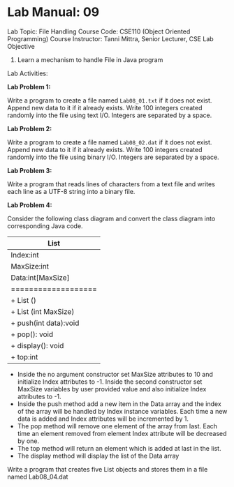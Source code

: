 # Lab Manual: 09

Lab Topic: File Handling
Course Code: CSE110 (Object Oriented Programming)
Course Instructor: Tanni Mittra, Senior Lecturer, CSE
Lab Objective

1. Learn a mechanism to handle File in Java program

Lab Activities:

**Lab Problem 1:**

Write a program to create a file named `Lab08_01.txt` if it does not exist. Append new data to it if it
already exists. Write 100 integers created randomly into the file using text I/O. Integers are separated by
a space.

**Lab Problem 2:**

Write a program to create a file named `Lab08_02.dat` if it does not exist. Append new data to it if it
already exists. Write 100 integers created randomly into the file using binary I/O. Integers are separated
by a space.

**Lab Problem 3:**

Write a program that reads lines of characters from a text file and writes each line as a UTF-8 string into
a binary file.

**Lab Problem 4:**

Consider the following class diagram and convert the class diagram into corresponding Java code.

| List                  |
| --------------------- |
| Index:int             |
| MaxSize:int           |
| Data:int[MaxSize]     |
| ===================   |
| + List ()             |
| + List (int MaxSize)  |
| + push(int data):void |
| + pop(): void         |
| + display(): void     |
| + top:int             |

- Inside the no argument constructor set MaxSize attributes to 10 and initialize Index attributes to -1. Inside the second constructor set MaxSize variables by user provided value and also initialize Index attributes to -1.
- Inside the push method add a new item in the Data array and the index of the array will be handled by Index instance variables. Each time a new data is added and Index attributes will be incremented by 1.
- The pop method will remove one element of the array from last. Each time an element removed from element Index attribute will be decreased by one.
- The top method will return an element which is added at last in the list.
- The display method will display the list of the Data array

Write a program that creates five List objects and stores them in a file named Lab08_04.dat
